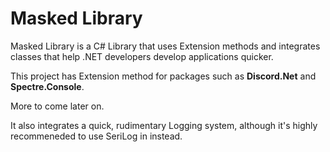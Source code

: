﻿# Masked Library

Masked Library is a C# Library that uses Extension methods and integrates classes that help .NET developers develop
applications quicker.

This project has Extension method for packages such as **Discord.Net** and **Spectre.Console**.

More to come later on.

It also integrates a quick, rudimentary Logging system, although it's highly recommeneded to use SeriLog in instead.
